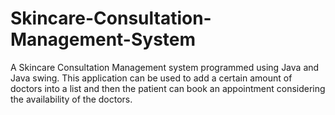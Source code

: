 # Skincare-Consultation-Management-System
A Skincare Consultation Management system programmed using Java and Java swing. This application can be used to add a certain amount of doctors into a list and then the patient can book an appointment considering the availability of the doctors.
